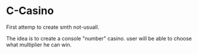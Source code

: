 # C-Casino
First attemp to create smth not-usuall.

The idea is to create a console "number" casino. user will be able to choose what multiplier he can win.
